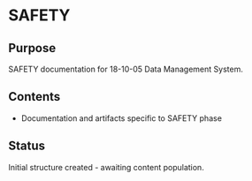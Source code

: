 # SAFETY

## Purpose
SAFETY documentation for 18-10-05 Data Management System.

## Contents
- Documentation and artifacts specific to SAFETY phase

## Status
Initial structure created - awaiting content population.

